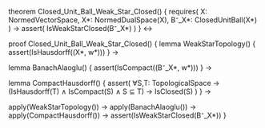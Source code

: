 theorem Closed_Unit_Ball_Weak_Star_Closed() {
  requires(
    X: NormedVectorSpace,
    X*: NormedDualSpace(X),
    B⁻_X*: ClosedUnitBall(X*)
  ) →
  assert(
    IsWeakStarClosed(B⁻_X*)
  )
} ↔

proof Closed_Unit_Ball_Weak_Star_Closed() {
  lemma WeakStarTopology() {
    assert(IsHausdorff((X*, w*)))
  } →
  
  lemma BanachAlaoglu() {
    assert(IsCompact((B⁻_X*, w*)))
  } →
  
  lemma CompactHausdorff() {
    assert(
      ∀S,T: TopologicalSpace →
      (IsHausdorff(T) ∧ IsCompact(S) ∧ S ⊆ T) →
      IsClosed(S)
    )
  } →
  
  apply(WeakStarTopology()) →
  apply(BanachAlaoglu()) →
  apply(CompactHausdorff()) →
  assert(IsWeakStarClosed(B⁻_X*))
}